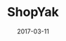 ---
layout: site
title: "ShopYak"
date: 2017-03-11
categories: [community]
version: 1.5.7
major: 1
minor: 5
patch: 7
slug: shopyak-optimized-store-builder
link: https://shopyak.com/
permalink: /sites/:slug
---